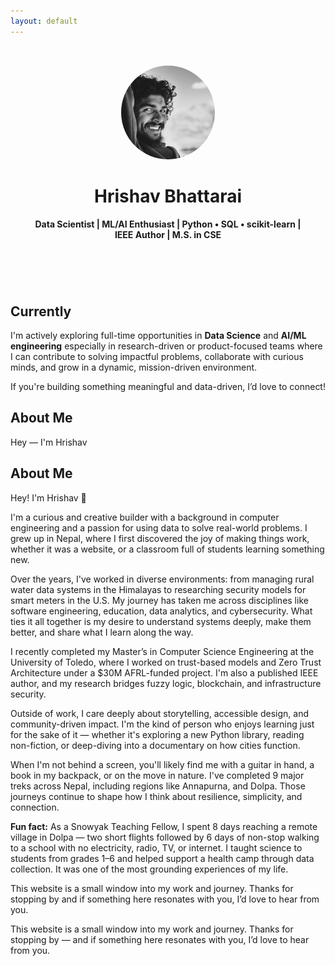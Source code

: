 ```yaml
---
layout: default
---
```


<header style="text-align:center; padding:2rem;">
  <img src="assets/images/profile.jpg" alt="Profile" style="border-radius: 50%; width:150px;">
  <h1>Hrishav Bhattarai</h1>
  <p><strong>Data Scientist | ML/AI Enthusiast | Python • SQL • scikit-learn | IEEE Author | M.S. in CSE</strong></p>
</header>

<section>
  <h2>Currently</h2>
  <p>
    I'm actively exploring full-time opportunities in <strong>Data Science</strong> and <strong>AI/ML engineering</strong> especially in research-driven or product-focused teams where I can contribute to solving impactful problems, collaborate with curious minds, and grow in a dynamic, mission-driven environment.
  </p>
  <p>
    If you're building something meaningful and data-driven, I’d love to connect!
  </p>
</section>

<section>
  <h2>About Me</h2>
  <p>Hey — I'm Hrishav </p>
<section>
  <h2>About Me</h2>
  <p>Hey! I'm Hrishav 👋</p>
  <p>
    I'm a curious and creative builder with a background in computer engineering and a passion for using data to solve real-world problems. I grew up in Nepal, where I first discovered the joy of making things work, whether it was a website, or a classroom full of students learning something new.
  </p>
  <p>
    Over the years, I've worked in diverse environments: from managing rural water data systems in the Himalayas to researching security models for smart meters in the U.S. My journey has taken me across disciplines like software engineering, education, data analytics, and cybersecurity. What ties it all together is my desire to understand systems deeply, make them better, and share what I learn along the way.
  </p>
  <p>
    I recently completed my Master’s in Computer Science Engineering at the University of Toledo, where I worked on trust-based models and Zero Trust Architecture under a $30M AFRL-funded project. I'm also a published IEEE author, and my research bridges fuzzy logic, blockchain, and infrastructure security.
  </p>
<p>
  Outside of work, I care deeply about storytelling, accessible design, and community-driven impact. I'm the kind of person who enjoys learning just for the sake of it — whether it's exploring a new Python library, reading non-fiction, or deep-diving into a documentary on how cities function.
</p>
<p>
  When I'm not behind a screen, you'll likely find me with a guitar in hand, a book in my backpack, or on the move in nature. I've completed 9 major treks across Nepal, including regions like Annapurna, and Dolpa. Those journeys continue to shape how I think about resilience, simplicity, and connection.
</p>
<p>
  <strong>Fun fact:</strong> As a Snowyak Teaching Fellow, I spent 8 days reaching a remote village in Dolpa — two short flights followed by 6 days of non-stop walking to a school with no electricity, radio, TV, or internet. I taught science to students from grades 1–6 and helped support a health camp through data collection. It was one of the most grounding experiences of my life.
</p>
<p>
  This website is a small window into my work and journey. Thanks for stopping by and if something here resonates with you, I’d love to hear from you.
</p>

  <p>
    This website is a small window into my work and journey. Thanks for stopping by — and if something here resonates with you, I’d love to hear from you.
  </p>
</section>
